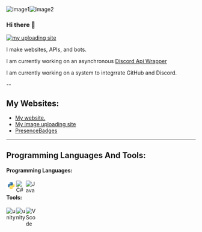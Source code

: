 ![image1](https://cdn.discordapp.com/emojis/525797575345963029.gif?v=1)![image2](https://cdn.discordapp.com/emojis/525797592005869579.gif?v=1)

### Hi there 👋
[![my uploading site](http://git.minein.me/badges/i?id=710601860511301724)](http://git.minein.me)

I make websites, APIs, and bots.

I am currently working on an asynchronous [Discord Api Wrapper](http://github.com/mineinjava/discord-splash) 

I am currently working on a system to integrrate GitHub and Discord.

--
## My Websites:

 - [My website.](http://minein.me)
 - [My image uploading site](http://i.minein.me)
 - [PresenceBadges](http://git.minein.me)



---
## Programming Languages And Tools:


#### Programming Languages:
<img align="left" alt="Python" width="26px" src="https://raw.githubusercontent.com/github/explore/80688e429a7d4ef2fca1e82350fe8e3517d3494d/topics/python/python.png" /> 
<img align="left" alt="C#" width="26px" src="https://cdn.worldvectorlogo.com/logos/c--4.svg"/>
<img align="left" alt="Java" width="26px" src="https://qph.fs.quoracdn.net/main-qimg-48b7a3d8958565e7aa3ad4dbf2312770.webp"/>

</br>


#### Tools:

<img align="left" alt="unity" width="26px" src="https://resources.jetbrains.com/storage/products/pycharm/img/meta/pycharm_logo_300x300.png" />
<img align="left" alt="unity" width="26px" src="https://cdn.freebiesupply.com/logos/large/2x/unity-69-logo-png-transparent.png" />
<img align="left" alt="VScode" width="26px" src="https://user-images.githubusercontent.com/674621/71187801-14e60a80-2280-11ea-94c9-e56576f76baf.png" />

<!--
**Mineinjava/Mineinjava** is a ✨ _special_ ✨ repository because its `README.md` (this file) appears on your GitHub profile.

Here are some ideas to get you started:

- 🔭 I’m currently working on ...
- 🌱 I’m currently learning ...
- 👯 I’m looking to collaborate on ...
- 🤔 I’m looking for help with ...
- 💬 Ask me about ...
- 📫 How to reach me: ...
- 😄 Pronouns: ...
- ⚡ Fun fact: ...
-->
